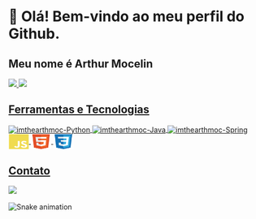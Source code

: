 # 👋 Olá! Bem-vindo ao meu perfil do Github.
## Meu nome é Arthur Mocelin

<div>
  <a href="https://github.com/imthearthmoc">
    <img height="180em" src="https://github-readme-stats.vercel.app/api/top-langs/?username=imthearthmoc&layout=compact&langs_count=7&theme=dark"/>
    <img height="180em" src="https://github-readme-stats.vercel.app/api?username=imthearthmoc&show_icons=true&theme=dark&include_all_commits=true&count_private=true"/>
</div>
  
## Ferramentas e Tecnologias
<div>
  <img align="center" alt="imthearthmoc-Python" height="30" width="40"src="https://cdn.jsdelivr.net/gh/devicons/devicon/icons/python/python-original.svg"/>
  <img align="center" alt="imthearthmoc-Java" height="30" width="40" src="https://cdn.jsdelivr.net/gh/devicons/devicon/icons/java/java-original.svg"/>
  <img align="center" alt="imthearthmoc-Spring" height="30" width="40"src="https://cdn.jsdelivr.net/gh/devicons/devicon/icons/spring/spring-original.svg"/>
  <img align="center" alt="imthearthmoc-Js" height="30" width="40" src="https://raw.githubusercontent.com/devicons/devicon/master/icons/javascript/javascript-plain.svg">
  <img align="center" alt="imthearthmoc-HTML" height="30" width="40" src="https://raw.githubusercontent.com/devicons/devicon/master/icons/html5/html5-original.svg">
  <img align="center" alt="imthearthmoc-CSS" height="30" width="40" src="https://raw.githubusercontent.com/devicons/devicon/master/icons/css3/css3-original.svg">
</div>
  
## Contato
<div>
  <a href="[https://www.linkedin.com/in/seu-usuário-linkedln-aqui](https://www.linkedin.com/in/imthearthmoc/)" target="_blank"><img src="https://img.shields.io/badge/-LinkedIn-%230077B5?style=for-the-badge&logo=linkedin&logoColor=white" target="_blank"></a>
</div>

![Snake animation](https://github.com/imthearthmoc/imthearthmoc/blob/output/github-contribution-grid-snake.svg)
